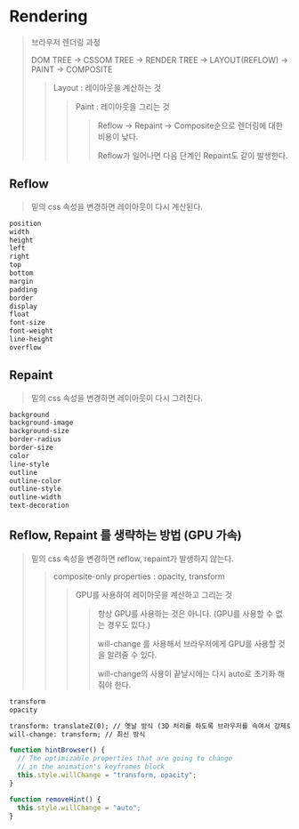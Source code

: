 # Rendering

> 브라우저 렌더링 과정
>
> DOM TREE -> CSSOM TREE -> RENDER TREE -> LAYOUT(REFLOW) -> PAINT -> COMPOSITE
>
> > Layout : 레이아웃을 계산하는 것
> >
> > > Paint : 레이아웃을 그리는 것
> > >
> > > > Reflow → Repaint → Composite순으로 렌더링에 대한 비용이 낮다.
> > > >
> > > > Reflow가 일어나면 다음 단계인 Repaint도 같이 발생한다.

## Reflow

> 밑의 css 속성을 변경하면 레이아웃이 다시 계산된다.

```txt
position
width
height
left
right
top
bottom
margin
padding
border
display
float
font-size
font-weight
line-height
overflow
```

## Repaint

> 밑의 css 속성을 변경하면 레이아웃이 다시 그려진다.

```txt
background
background-image
background-size
border-radius
border-size
color
line-style
outline
outline-color
outline-style
outline-width
text-decoration
```

## Reflow, Repaint 를 생략하는 방법 (GPU 가속)

> 밑의 css 속성을 변경하면 reflow, repaint가 발생하지 않는다.
>
> > composite-only properties : opacity, transform
> >
> > > GPU를 사용하여 레이아웃을 계산하고 그리는 것
> > >
> > > > 항상 GPU를 사용하는 것은 아니다. (GPU를 사용할 수 없는 경우도 있다.)
> > > >
> > > > will-change 를 사용해서 브라우저에게 GPU를 사용할 것을 알려줄 수 있다.
> > > >
> > > > will-change의 사용이 끝날시에는 다시 auto로 초기화 해줘야 한다.

```txt
transform
opacity

transform: translateZ(0); // 옛날 방식 (3D 처리를 하도록 브라우저를 속여서 강제로 하드웨어를 가속화 하는 방법을 사용했다.)
will-change: transform; // 최신 방식
```

```js
function hintBrowser() {
  // The optimizable properties that are going to change
  // in the animation's keyframes block
  this.style.willChange = "transform, opacity";
}

function removeHint() {
  this.style.willChange = "auto";
}
```
